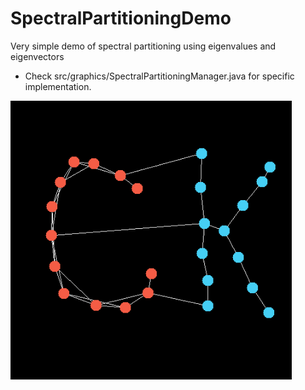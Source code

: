 # SpectralPartitioningDemo

Very simple demo of spectral partitioning using eigenvalues and eigenvectors
* Check src/graphics/SpectralPartitioningManager.java for specific implementation.

<img align="center" src="images/CKDemoImage.PNG" width="450">
